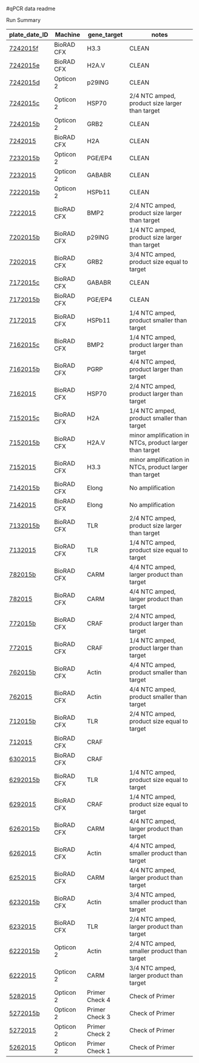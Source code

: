 #qPCR data readme

Run Summary

| **plate_date_ID**    | **Machine** | **gene_target** | **notes**                                               |
|----------------------|-------------|-----------------|---------------------------------------------------------|
| [7242015f][7242015f] | BioRAD CFX  | H3.3            | CLEAN                                                   |
| [7242015e][7242015e] | BioRAD CFX  | H2A.V           | CLEAN                                                   |
| [7242015d][7242015d] | Opticon 2   | p29ING          | CLEAN                                                   |
| [7242015c][7242015c] | Opticon 2   | HSP70           | 2/4 NTC amped, product size larger than target          |
| [7242015b][7242015b] | Opticon 2   | GRB2            | CLEAN                                                   |
| [7242015][7242015]   | BioRAD CFX  | H2A             | CLEAN                                                   |
| [7232015b][7232015b] | Opticon 2   | PGE/EP4         | CLEAN                                                   |
| [7232015][7232015]   | Opticon 2   | GABABR          | CLEAN                                                   |
| [7222015b][7222015b] | Opticon 2   | HSPb11          | CLEAN                                                   |
| [7222015][7222015]   | BioRAD CFX  | BMP2            | 2/4 NTC amped, product size larger than target          |
| [7202015b][7202015b] | BioRAD CFX  | p29ING          | 1/4 NTC amped, product size larger than target          |
| [7202015][7202015]   | BioRAD CFX  | GRB2            | 3/4 NTC amped, product size equal to target             |
| [7172015c][7172015c] | BioRAD CFX  | GABABR          | CLEAN                                                   |
| [7172015b][7172015b] | BioRAD CFX  | PGE/EP4         | CLEAN                                                   |
| [7172015][7172015]   | BioRAD CFX  | HSPb11          | 1/4 NTC amped, product smaller than target              |
| [7162015c][7162015c] | BioRAD CFX  | BMP2            | 1/4 NTC amped, product larger than target               |
| [7162015b][7162015b] | BioRAD CFX  | PGRP            | 4/4 NTC amped, product larger than target               |
| [7162015][7162015]   | BioRAD CFX  | HSP70           | 2/4 NTC amped, product larger than target               |
| [7152015c][7152015c] | BioRAD CFX  | H2A             | 1/4 NTC amped, product smaller than target              |
| [7152015b][7152015b] | BioRAD CFX  | H2A.V           | minor amplification in NTCs, product larger than target |
| [7152015][7152015]   | BioRAD CFX  | H3.3            | minor amplification in NTCs, product larger than target |
| [7142015b][7142015b] | BioRAD CFX  | Elong           | No amplification                                        |
| [7142015][7142015]   | BioRAD CFX  | Elong           | No amplification                                        |
| [7132015b][7132015b] | BioRAD CFX  | TLR             | 2/4 NTC amped, product size larger than target          |
| [7132015][7132015]   | BioRAD CFX  | TLR             | 1/4 NTC amped, product size equal to target             |
| [782015b][782015b]   | BioRAD CFX  | CARM            | 4/4 NTC amped, larger product than target               |
| [782015][782015]     | BioRAD CFX  | CARM            | 4/4 NTC amped, larger product than target               |
| [772015b][772015b]   | BioRAD CFX  | CRAF            | 2/4 NTC amped, product larger than target               |
| [772015][772015]     | BioRAD CFX  | CRAF            | 1/4 NTC amped, product larger than target               |
| [762015b][762015b]   | BioRAD CFX  | Actin           | 4/4 NTC amped, product smaller than target              |
| [762015][762015]     | BioRAD CFX  | Actin           | 4/4 NTC amped, product smaller than target              |
| [712015b][712015b]   | BioRAD CFX  | TLR             | 2/4 NTC amped, product size equal to target             |
| [712015][712015]     | BioRAD CFX  | CRAF            |                                                         |
| [6302015][6302015]   | BioRAD CFX  | CRAF            |                                                         |
| [6292015b][6292015b] | BioRAD CFX  | TLR             | 1/4 NTC amped, product size equal to target             |
| [6292015][6292015]   | BioRAD CFX  | CRAF            | 1/4 NTC amped, product size equal to target             |
| [6262015b][6262015b] | BioRAD CFX  | CARM            | 4/4 NTC amped, larger product than target               |
| [6262015][6262015]   | BioRAD CFX  | Actin           | 4/4 NTC amped, smaller product than target              |
| [6252015][6252015]   | BioRAD CFX  | CARM            | 4/4 NTC amped, larger product than target               |
| [6232015b][6232015b] | BioRAD CFX  | Actin           | 3/4 NTC amped, smaller product than target              |
| [6232015][6232015]   | BioRAD CFX  | TLR             | 2/4 NTC amped, larger product than target               |
| [6222015b][6222015b] | Opticon 2   | Actin           | 2/4 NTC amped, smaller product than target              |
| [6222015][6222015]   | Opticon 2   | CARM            | 3/4 NTC amped, larger product than target               |
| [5282015][5282015]   | Opticon 2   | Primer Check 4  | Check of Primer                                         |
| [5272015b][5272015b] | Opticon 2   | Primer Check 3  | Check of Primer                                         |
| [5272015][5272015]   | Opticon 2   | Primer Check 2  | Check of Primer                                         |
| [5262015][5262015]   | Opticon 2   | Primer Check 1  | Check of Primer                                         |


[7242015f]: https://github.com/jheare/Resilience-Project/tree/master/qPCR%20data/7242015f
[7242015e]: https://github.com/jheare/Resilience-Project/tree/master/qPCR%20data/7242015e
[7242015d]: https://github.com/jheare/Resilience-Project/tree/master/qPCR%20data/7242015d
[7242015c]: https://github.com/jheare/Resilience-Project/tree/master/qPCR%20data/7242015c
[7242015b]: https://github.com/jheare/Resilience-Project/tree/master/qPCR%20data/7242015b
[7242015]: https://github.com/jheare/Resilience-Project/tree/master/qPCR%20data/7242015
[7232015b]: https://github.com/jheare/Resilience-Project/tree/master/qPCR%20data/7232015b
[7232015]: https://github.com/jheare/Resilience-Project/tree/master/qPCR%20data/7232015
[7222015b]: https://github.com/jheare/Resilience-Project/tree/master/qPCR%20data/7222015b
[7222015]: https://github.com/jheare/Resilience-Project/tree/master/qPCR%20data/7222015
[7202015b]: https://github.com/jheare/Resilience-Project/tree/master/qPCR%20data/7202015b
[7202015]: https://github.com/jheare/Resilience-Project/tree/master/qPCR%20data/7202015
[7172015c]: https://github.com/jheare/Resilience-Project/tree/master/qPCR%20data/7172015c
[7172015b]: https://github.com/jheare/Resilience-Project/tree/master/qPCR%20data/7172015b
[7172015]: https://github.com/jheare/Resilience-Project/tree/master/qPCR%20data/7172015
[7162015c]: https://github.com/jheare/Resilience-Project/tree/master/qPCR%20data/7152015c
[7162015b]: https://github.com/jheare/Resilience-Project/tree/master/qPCR%20data/7162015b
[7162015]: https://github.com/jheare/Resilience-Project/tree/master/qPCR%20data/7162015
[7152015c]: https://github.com/jheare/Resilience-Project/tree/master/qPCR%20data/7152015c
[7152015b]: https://github.com/jheare/Resilience-Project/tree/master/qPCR%20data/7152015b
[7152015]: https://github.com/jheare/Resilience-Project/tree/master/qPCR%20data/7152015
[7142015b]: https://github.com/jheare/Resilience-Project/tree/master/qPCR%20data/7142015b
[7142015]: https://github.com/jheare/Resilience-Project/tree/master/qPCR%20data/7142015
[7132015b]: https://github.com/jheare/Resilience-Project/tree/master/qPCR%20data/7132015b
[7132015]: https://github.com/jheare/Resilience-Project/tree/master/qPCR%20data/7132015
[782015b]: https://github.com/jheare/Resilience-Project/tree/master/qPCR%20data/782015b
[782015]: https://github.com/jheare/Resilience-Project/tree/master/qPCR%20data/782015
[772015b]: https://github.com/jheare/Resilience-Project/tree/master/qPCR%20data/772015b
[772015]: https://github.com/jheare/Resilience-Project/tree/master/qPCR%20data/772015
[762015b]: https://github.com/jheare/Resilience-Project/tree/master/qPCR%20data/762015b
[762015]: https://github.com/jheare/Resilience-Project/tree/master/qPCR%20data/762015
[712015b]: https://github.com/jheare/Resilience-Project/tree/master/qPCR%20data/712015b
[712015]: https://github.com/jheare/Resilience-Project/tree/master/qPCR%20data/712015
[6302015]: https://github.com/jheare/Resilience-Project/tree/master/qPCR%20data/6302015
[6292015b]: https://github.com/jheare/Resilience-Project/tree/master/qPCR%20data/6292015b
[6292015]: https://github.com/jheare/Resilience-Project/tree/master/qPCR%20data/6292015
[6262015b]: https://github.com/jheare/Resilience-Project/tree/master/qPCR%20data/6262015b
[6262015]: https://github.com/jheare/Resilience-Project/tree/master/qPCR%20data/6262015
[6252015]: https://github.com/jheare/Resilience-Project/tree/master/qPCR%20data/6252015
[6232015b]: https://github.com/jheare/Resilience-Project/tree/master/qPCR%20data/6232015b
[6232015]: https://github.com/jheare/Resilience-Project/tree/master/qPCR%20data/6232015
[6222015b]: https://github.com/jheare/Resilience-Project/tree/master/qPCR%20data/6222015b
[6222015]: https://github.com/jheare/Resilience-Project/tree/master/qPCR%20data/6222015
[5282015]: https://github.com/jheare/Resilience-Project/tree/master/qPCR%20data/5282015
[5272015b]: https://github.com/jheare/Resilience-Project/tree/master/qPCR%20data/5272015b
[5272015]: https://github.com/jheare/Resilience-Project/tree/master/qPCR%20data/5272015
[5262015]: https://github.com/jheare/Resilience-Project/tree/master/qPCR%20data/5262015
